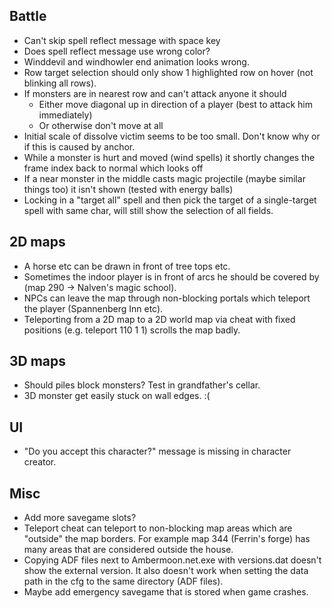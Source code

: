 ## Battle

- Can't skip spell reflect message with space key
- Does spell reflect message use wrong color?
- Winddevil and windhowler end animation looks wrong.
- Row target selection should only show 1 highlighted row on hover (not blinking all rows).
- If monsters are in nearest row and can't attack anyone it should
  - Either move diagonal up in direction of a player (best to attack him immediately)
  - Or otherwise don't move at all
- Initial scale of dissolve victim seems to be too small. Don't know why or if this is caused by anchor.
- While a monster is hurt and moved (wind spells) it shortly changes the frame index back to normal which looks off
- If a near monster in the middle casts magic projectile (maybe similar things too) it isn't shown (tested with energy balls)
- Locking in a "target all" spell and then pick the target of a single-target spell with same char, will still show the selection of all fields.


## 2D maps

- A horse etc can be drawn in front of tree tops etc.
- Sometimes the indoor player is in front of arcs he should be covered by (map 290 -> Nalven's magic school).
- NPCs can leave the map through non-blocking portals which teleport the player (Spannenberg Inn etc).
- Teleporting from a 2D map to a 2D world map via cheat with fixed positions (e.g. teleport 110 1 1) scrolls the map badly.


## 3D maps

- Should piles block monsters? Test in grandfather's cellar.
- 3D monster get easily stuck on wall edges. :(


## UI

- "Do you accept this character?" message is missing in character creator.


## Misc

- Add more savegame slots?
- Teleport cheat can teleport to non-blocking map areas which are "outside" the map borders.
  For example map 344 (Ferrin's forge) has many areas that are considered outside the house.
- Copying ADF files next to Ambermoon.net.exe with versions.dat doesn't show the external version.
  It also doesn't work when setting the data path in the cfg to the same directory (ADF files).
- Maybe add emergency savegame that is stored when game crashes.